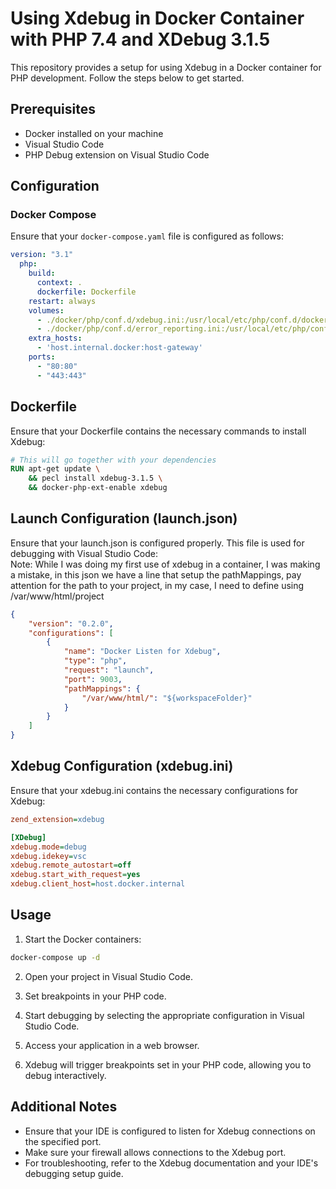 # Using Xdebug in Docker Container with PHP 7.4 and XDebug 3.1.5

This repository provides a setup for using Xdebug in a Docker container for PHP development. Follow the steps below to get started.

## Prerequisites

- Docker installed on your machine
- Visual Studio Code
- PHP Debug extension on Visual Studio Code

## Configuration

### Docker Compose

Ensure that your `docker-compose.yaml` file is configured as follows:

```yaml
version: "3.1"
  php:
    build:
      context: .
      dockerfile: Dockerfile
    restart: always
    volumes:
      - ./docker/php/conf.d/xdebug.ini:/usr/local/etc/php/conf.d/docker-php-ext-xdebug.ini
      - ./docker/php/conf.d/error_reporting.ini:/usr/local/etc/php/conf.d/error_reporting.ini
    extra_hosts:
      - 'host.internal.docker:host-gateway'
    ports:
      - "80:80"
      - "443:443"
```

## Dockerfile
Ensure that your Dockerfile contains the necessary commands to install Xdebug:

```Dockerfile
# This will go together with your dependencies
RUN apt-get update \
    && pecl install xdebug-3.1.5 \
    && docker-php-ext-enable xdebug
```

## Launch Configuration (launch.json)
Ensure that your launch.json is configured properly. This file is used for debugging with Visual Studio Code:\
Note: While I was doing my first use of xdebug in a container, I was making a mistake, in this json we have a line that setup the pathMappings, pay attention for the path to your project,
in my case, I need to define using /var/www/html/project
```json
{
    "version": "0.2.0",
    "configurations": [
        {
            "name": "Docker Listen for Xdebug",
            "type": "php",
            "request": "launch",
            "port": 9003,
            "pathMappings": {
                "/var/www/html/": "${workspaceFolder}"
            }
        }
    ]
}
```

## Xdebug Configuration (xdebug.ini)
Ensure that your xdebug.ini contains the necessary configurations for Xdebug:

```ini
zend_extension=xdebug

[XDebug]
xdebug.mode=debug
xdebug.idekey=vsc
xdebug.remote_autostart=off
xdebug.start_with_request=yes
xdebug.client_host=host.docker.internal
```

## Usage
1. Start the Docker containers:

````bash
docker-compose up -d
````
2. Open your project in Visual Studio Code.

3. Set breakpoints in your PHP code.

4. Start debugging by selecting the appropriate configuration in Visual Studio Code.

5. Access your application in a web browser.

6. Xdebug will trigger breakpoints set in your PHP code, allowing you to debug interactively.

## Additional Notes
* Ensure that your IDE is configured to listen for Xdebug connections on the specified port.
* Make sure your firewall allows connections to the Xdebug port.
* For troubleshooting, refer to the Xdebug documentation and your IDE's debugging setup guide.
